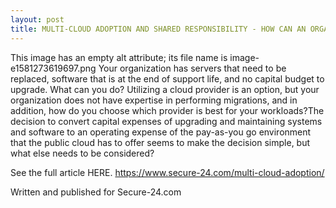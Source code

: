 ```yaml
---
layout: post
title: MULTI-CLOUD ADOPTION AND SHARED RESPONSIBILITY - HOW CAN AN ORGANIZATION MANAGE?
---
```


This image has an empty alt attribute; its file name is image-e1581273619697.png
Your organization has servers that need to be replaced, software that is at the end of support life, and no capital budget to upgrade.  What can you do? Utilizing a cloud provider is an option, but your organization does not have expertise in performing migrations, and in addition, how do you choose which provider is best for your workloads?The decision to convert capital expenses of upgrading and maintaining systems and software to an operating expense of the pay-as-you go environment that the public cloud has to offer seems to make the decision simple, but what else needs to be considered?

See the full article HERE. https://www.secure-24.com/multi-cloud-adoption/

Written and published for Secure-24.com

﻿


